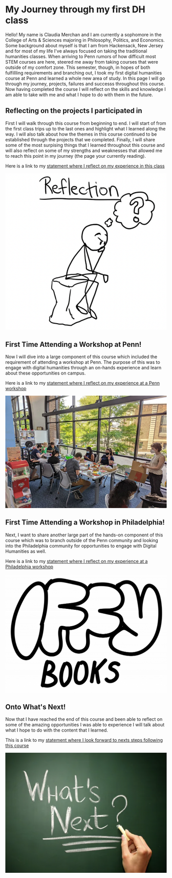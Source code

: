 # My Journey through my first DH class

Hello! My name is Claudia Merchan and I am currently a sophomore in the College of Arts & Sciences majoring in Philosophy, Politics, and Economics. Some background about myself is that I am from Hackensack, New Jersey and for most of my life I've always focused on taking the traditional humanities classes. When arriving to Penn rumors of how difficult most STEM courses are here, steered me away from taking courses that were outside of my comfort zone. This semester, though, in hopes of both fulfillling requirements and branching out, I took my first digital humanities course at Penn and learned a whole new area of study. In this page I will go through my journey, projects, failures and successs throughout this course. Now having completed the course I will reflect on the skills and knowledge I am able to take with me and what I hope to do with them in the future. 

## Reflecting on the projects I participated in 

First I will walk through this course from beginning to end. I will start of from the first class trips up to the last ones and highlight what I learned along the way. I will also talk about how the themes in this course continued to be established through the projects that we completed. Finally, I will  share some of the most surpising things that I learned throughout this course and will also reflect on some of my strengths and weaknesses that allowed me to reach this point in my journey (the page your currently reading). 

Here is a link to my [statement where I reflect on my experience in this class](reflection.md) 

![reflection](reflection1.png) 

## First Time Attending a Workshop at Penn!

Now I will dive into a large component of this course which included the requirement of attending a workshop at Penn. The purpose of this was to engage with digital humanities through an on-hands experience and learn about these opportunities on campus. 

Here is a link to my [statement where I reflect on my experience at a Penn workshop](reflectionpenn.md) 

![EC Image](ecimage.png)

## First Time Attending a Workshop in Philadelphia!

Next, I want to share another large part of the hands-on component of this course which was to branch outside of the Penn community and looking into the Philadelphia community for opportunities to engage with Digital Humanities as well. 

Here is a link to my [statement where I reflect on my experience at a Philadelphia workshop](reflectionphiladelphia.md)

![iffybooks image](iffybooks.png) 

## Onto What's Next!

Now that I have reached the end of this course and been able to reflect on some of the amazing opportunities I was able to experience I will talk about what I hope to do with the content that I learned. 

This is a link to my [statement where I look forward to nexts steps following this course](lookingforward.md)

![next image](next.png) 
